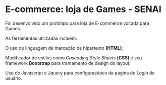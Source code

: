 # E-commerce: loja de Games - SENAI 

 Foi desenvolvido um protótipo para loja de E-commerce voltada para Games.
 
 As ferramentas utilizadas incluem: 
 
 O uso de linguagem de marcação de hipertexto __(HTML)__;
 
 Modificador de estilos como _Cascading Style Sheets_  __(CSS)__ e seu framework __Bootstrap__ para tramamento de design do layout;
 
 Uso de Javascript e Jquery para configuraçãoes da página de _Login_ do usuário.
